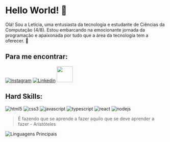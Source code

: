# Hello World! :vulcan_salute:

Olá! Sou a Leticia, uma entusiasta da tecnologia e estudante de Ciências da Computação (4/8). Estou embarcando na emocionante jornada da programação e apaixonada por tudo que a área da tecnologia tem a oferecer. 🚀

## Para me encontrar:

[![Instagram](https://img.shields.io/badge/Instagram-E4405F?style=for-the-badge&logo=instagram&logoColor=white)](https://www.instagram.com/leticia.brochetto/)
[![Linkedin](https://img.shields.io/badge/LinkedIn-0077B5?style=for-the-badge&logo=linkedin&logoColor=white)](https://www.linkedin.com/in/leticiaelisbrochetto/)
<a href="mailto:brochettoleticia@hotmail.com">
<img src="https://media.tenor.com/kXp0f-dmTXAAAAAi/%E6%94%B6%E5%88%B0-%E5%B7%A5%E4%BD%9C.gif" width="50px" />
</a>

## Hard Skills:

![html5](https://img.shields.io/badge/HTML5-E34F26?style=for-the-badge&logo=html5&logoColor=white)
![css3](https://img.shields.io/badge/CSS3-1572B6?style=for-the-badge&logo=css3&logoColor=white)
![javascript](https://img.shields.io/badge/JavaScript-323330?style=for-the-badge&logo=javascript&logoColor=F7DF1E)
![typescript](https://img.shields.io/badge/TypeScript-007ACC?style=for-the-badge&logo=typescript&logoColor=white)
![react](https://img.shields.io/badge/React-20232A?style=for-the-badge&logo=react&logoColor=61DAFB)
![nodejs](https://img.shields.io/badge/Node%20js-339933?style=for-the-badge&logo=nodedotjs&logoColor=white)

> É fazendo que se aprende a fazer aquilo que se deve aprender a fazer - Aristóteles

![Linguagens Principais](https://github-readme-stats.vercel.app/api/top-langs/?username=LeticiaBrochetto&theme=tokyonight&hide_border=true&custom_title=Linguagens%20%Principais)

